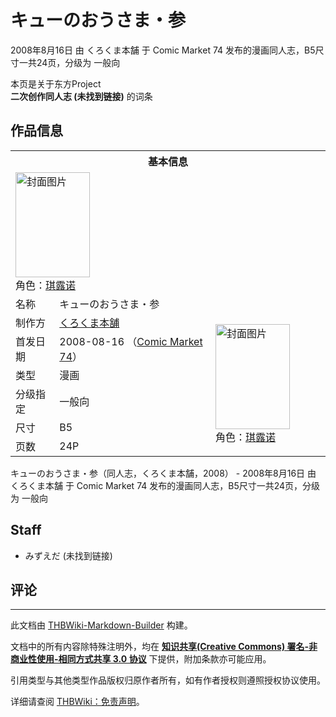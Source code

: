 # キューのおうさま・参

<!-- source html: G:\repos\THBWiki-Markdown-Builder\THBWikiMarkdown\Temp\main\a\ad\ns0%3A%E3%82%AD%E3%83%A5%E3%83%BC%E3%81%AE%E3%81%8A%E3%81%86%E3%81%95%E3%81%BE%E3%83%BB%E5%8F%82.html -->

2008年8月16日 由 くろくま本舗 于 Comic Market 74 发布的漫画同人志，B5尺寸一共24页，分级为 一般向

本页是关于东方Project  
 **二次创作同人志 (未找到链接)** 的词条
## 作品信息

<table><tbody><tr><th colspan="3">基本信息</th></tr><tr><td class="cover-artwork-mobile" colspan="2"><a href="./文件-キューのおうさま・参封面.jpg.md" class="image" title="封面图片"><img alt="封面图片" src="https://upload.thwiki.cc/thumb/6/6f/%E3%82%AD%E3%83%A5%E3%83%BC%E3%81%AE%E3%81%8A%E3%81%86%E3%81%95%E3%81%BE%E3%83%BB%E5%8F%82%E5%B0%81%E9%9D%A2.jpg/119px-%E3%82%AD%E3%83%A5%E3%83%BC%E3%81%AE%E3%81%8A%E3%81%86%E3%81%95%E3%81%BE%E3%83%BB%E5%8F%82%E5%B0%81%E9%9D%A2.jpg" decoding="async" loading="lazy" width="119" height="168" srcset="https://upload.thwiki.cc/thumb/6/6f/%E3%82%AD%E3%83%A5%E3%83%BC%E3%81%AE%E3%81%8A%E3%81%86%E3%81%95%E3%81%BE%E3%83%BB%E5%8F%82%E5%B0%81%E9%9D%A2.jpg/178px-%E3%82%AD%E3%83%A5%E3%83%BC%E3%81%AE%E3%81%8A%E3%81%86%E3%81%95%E3%81%BE%E3%83%BB%E5%8F%82%E5%B0%81%E9%9D%A2.jpg 1.5x, https://upload.thwiki.cc/thumb/6/6f/%E3%82%AD%E3%83%A5%E3%83%BC%E3%81%AE%E3%81%8A%E3%81%86%E3%81%95%E3%81%BE%E3%83%BB%E5%8F%82%E5%B0%81%E9%9D%A2.jpg/237px-%E3%82%AD%E3%83%A5%E3%83%BC%E3%81%AE%E3%81%8A%E3%81%86%E3%81%95%E3%81%BE%E3%83%BB%E5%8F%82%E5%B0%81%E9%9D%A2.jpg 2x" data-file-width="389" data-file-height="550"></a><div class="cover-char">角色：<a href="./琪露诺.md" title="琪露诺">琪露诺</a></div></td>
</tr><tr><td class="label">名称</td><td colspan="2"> キューのおうさま・参 </td></tr><tr><td class="label">制作方</td><td><a href="./くろくま本舗.md" title="くろくま本舗">くろくま本舗</a></td><td class="cover-artwork" rowspan="6" style="min-width:168px;"><a href="./文件-キューのおうさま・参封面.jpg.md" class="image" title="封面图片"><img alt="封面图片" src="https://upload.thwiki.cc/thumb/6/6f/%E3%82%AD%E3%83%A5%E3%83%BC%E3%81%AE%E3%81%8A%E3%81%86%E3%81%95%E3%81%BE%E3%83%BB%E5%8F%82%E5%B0%81%E9%9D%A2.jpg/119px-%E3%82%AD%E3%83%A5%E3%83%BC%E3%81%AE%E3%81%8A%E3%81%86%E3%81%95%E3%81%BE%E3%83%BB%E5%8F%82%E5%B0%81%E9%9D%A2.jpg" decoding="async" loading="lazy" width="119" height="168" srcset="https://upload.thwiki.cc/thumb/6/6f/%E3%82%AD%E3%83%A5%E3%83%BC%E3%81%AE%E3%81%8A%E3%81%86%E3%81%95%E3%81%BE%E3%83%BB%E5%8F%82%E5%B0%81%E9%9D%A2.jpg/178px-%E3%82%AD%E3%83%A5%E3%83%BC%E3%81%AE%E3%81%8A%E3%81%86%E3%81%95%E3%81%BE%E3%83%BB%E5%8F%82%E5%B0%81%E9%9D%A2.jpg 1.5x, https://upload.thwiki.cc/thumb/6/6f/%E3%82%AD%E3%83%A5%E3%83%BC%E3%81%AE%E3%81%8A%E3%81%86%E3%81%95%E3%81%BE%E3%83%BB%E5%8F%82%E5%B0%81%E9%9D%A2.jpg/237px-%E3%82%AD%E3%83%A5%E3%83%BC%E3%81%AE%E3%81%8A%E3%81%86%E3%81%95%E3%81%BE%E3%83%BB%E5%8F%82%E5%B0%81%E9%9D%A2.jpg 2x" data-file-width="389" data-file-height="550"></a><div class="cover-char">角色：<a href="./琪露诺.md" title="琪露诺">琪露诺</a></div></td>
</tr><tr><td class="label">首发日期</td><td>2008-08-16&#160;（<a href="/展会作品列表?e=Comic+Market%2374">Comic Market 74</a>）</td></tr><tr><td class="label">类型</td><td>漫画</td></tr><tr><td class="label">分级指定</td><td>一般向</td></tr><tr><td class="label">尺寸</td><td>B5</td></tr><tr><td class="label">页数</td><td>24P</td></tr></tbody></table>

キューのおうさま・参（同人志，くろくま本舗，2008） - 2008年8月16日 由 くろくま本舗 于 Comic Market 74 发布的漫画同人志，B5尺寸一共24页，分级为 一般向
## Staff
- みずえだ (未找到链接)

## 评论




---

此文档由 [THBWiki-Markdown-Builder](https://github.com/Delsin-Yu/THBWiki-Markdown-Builder) 构建。

文档中的所有内容除特殊注明外，均在 [**知识共享(Creative Commons) 署名-非商业性使用-相同方式共享 3.0 协议**](https://creativecommons.org/licenses/by-sa/3.0/deed.zh-hans) 下提供，附加条款亦可能应用。

引用类型与其他类型作品版权归原作者所有，如有作者授权则遵照授权协议使用。

详细请查阅 [THBWiki：免责声明](https://thbwiki.cc/THBWiki:%E5%85%8D%E8%B4%A3%E5%A3%B0%E6%98%8E)。

